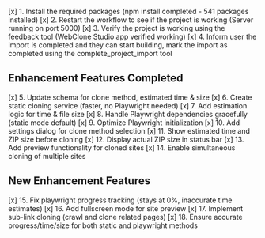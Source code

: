[x] 1. Install the required packages (npm install completed - 541 packages installed)
[x] 2. Restart the workflow to see if the project is working (Server running on port 5000)
[x] 3. Verify the project is working using the feedback tool (WebClone Studio app verified working)
[x] 4. Inform user the import is completed and they can start building, mark the import as completed using the complete_project_import tool

## Enhancement Features Completed

[x] 5. Update schema for clone method, estimated time & size
[x] 6. Create static cloning service (faster, no Playwright needed)
[x] 7. Add estimation logic for time & file size
[x] 8. Handle Playwright dependencies gracefully (static mode default)
[x] 9. Optimize Playwright initialization
[x] 10. Add settings dialog for clone method selection
[x] 11. Show estimated time and ZIP size before cloning
[x] 12. Display actual ZIP size in status bar
[x] 13. Add preview functionality for cloned sites
[x] 14. Enable simultaneous cloning of multiple sites

## New Enhancement Features

[x] 15. Fix playwright progress tracking (stays at 0%, inaccurate time estimates)
[x] 16. Add fullscreen mode for site preview
[x] 17. Implement sub-link cloning (crawl and clone related pages)
[x] 18. Ensure accurate progress/time/size for both static and playwright methods